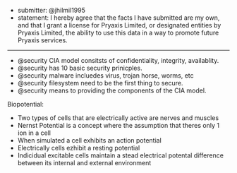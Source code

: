 * submitter: @jhilmil1995
* statement: I hereby agree that the facts I have submitted are my own, and that I grant a license for Pryaxis Limited, or designated entities by Pryaxis Limited, the ability to use this data in a way to promote future Pryaxis services.

----

* @security CIA model consitsts of confidentiality, integrity, availablity.
* @security has 10 basic security prinicples.
* @security malware incluedes virus, trojan horse, worms, etc
* @security filesystem need to be the first thing to secure.
* @security means to providing the components of the CIA model.

Biopotential:
  * Two types of cells that are electrically active are nerves and muscles
  * Nernst Potential is a concept where the assumption that theres only 1 ion in a cell
  * When simulated a cell exhibits an action potential
  * Electrically cells ezhibit a resting potential
  * Indicidual excitable cells maintain a stead electrical potental difference between its internal and external environment
